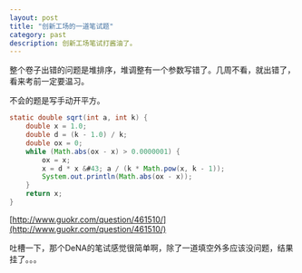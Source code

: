 ```yaml
---
layout: post
title: "创新工场的一道笔试题"
category: past
description: 创新工场笔试打酱油了。
---
```

整个卷子出错的问题是堆排序，堆调整有一个参数写错了。几周不看，就出错了，看来考前一定要温习。

不会的题是写手动开平方。

```java
static double sqrt(int a, int k) {
	double x = 1.0;
	double d = (k - 1.0) / k;
	double ox = 0;
	while (Math.abs(ox - x) > 0.0000001) {
		ox = x;
		x = d * x &#43; a / (k * Math.pow(x, k - 1));
		System.out.println(Math.abs(ox - x));
	}
	return x;
}
```

[http://www.guokr.com/question/461510/](http://www.guokr.com/question/461510/)

吐槽一下，那个DeNA的笔试感觉很简单啊，除了一道填空外多应该没问题，结果挂了。。。